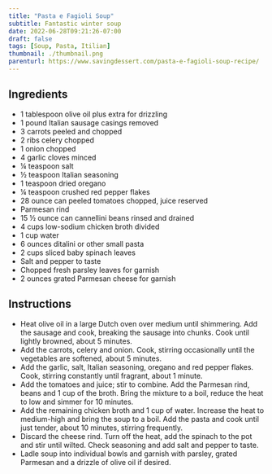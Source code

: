 ```yaml
---
title: "Pasta e Fagioli Soup"
subtitle: Fantastic winter soup
date: 2022-06-28T09:21:26-07:00
draft: false
tags: [Soup, Pasta, Itilian]
thumbnail: ./thumbnail.png
parenturl: https://www.savingdessert.com/pasta-e-fagioli-soup-recipe/
---
```


## Ingredients

- 1 tablespoon olive oil plus extra for drizzling
- 1 pound Italian sausage casings removed
- 3 carrots peeled and chopped
- 2 ribs celery chopped
- 1 onion chopped
- 4 garlic cloves minced
- ¼ teaspoon salt
- ½ teaspoon Italian seasoning
- 1 teaspoon dried oregano
- ¼ teaspoon crushed red pepper flakes
- 28 ounce can peeled tomatoes chopped, juice reserved
- Parmesan rind
- 15 ½ ounce can cannellini beans rinsed and drained
- 4 cups low-sodium chicken broth divided
- 1 cup water
- 6 ounces ditalini or other small pasta
- 2 cups sliced baby spinach leaves
- Salt and pepper to taste
- Chopped fresh parsley leaves for garnish
- 2 ounces grated Parmesan cheese for garnish

## Instructions

- Heat olive oil in a large Dutch oven over medium until shimmering. Add the
sausage and cook, breaking the sausage into chunks. Cook until lightly
browned, about 5 minutes.
- Add the carrots, celery and onion. Cook, stirring occasionally until the
vegetables are softened, about 5 minutes.
- Add the garlic, salt, Italian seasoning, oregano and red pepper flakes. Cook, stirring constantly until fragrant, about 1 minute.
- Add the tomatoes and juice; stir to combine. Add the Parmesan rind, beans and 1 cup of the broth. Bring the mixture to a boil, reduce the heat to low and simmer for 10 minutes.
- Add the remaining chicken broth and 1 cup of water. Increase the heat to medium-high and bring the soup to a boil. Add the pasta and cook until just tender, about 10 minutes, stirring frequently.
- Discard the cheese rind. Turn off the heat, add the spinach to the pot and stir until wilted. Check seasoning and add salt and pepper to taste.
- Ladle soup into individual bowls and garnish with parsley, grated Parmesan and a drizzle of olive oil if desired.

